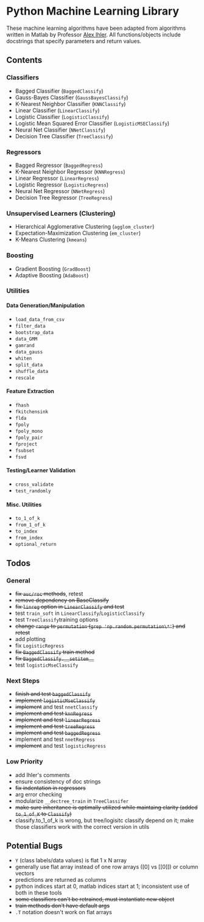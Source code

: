 # Python Machine Learning Library

These machine learning algorithms have been adapted from
algorithms written in Matlab by Professor [Alex Ihler](http://www.ics.uci.edu/~ihler/). 
All functions/objects include docstrings that specify parameters and return values.

## Contents

### Classifiers

- Bagged Classifier (`BaggedClassify`)
- Gauss-Bayes Classifier (`GaussBayesClassify`)
- K-Nearest Neighbor Classifier (`KNNClassify`)
- Linear Classifier (`LinearClassify`)
- Logistic Classifier (`LogisticClassify`)
- Logistic Mean Squared Error Classifier (`LogisticMSEClassify`)
- Neural Net Classifier (`NNetClassify`)
- Decision Tree Classifier (`TreeClassify`)

### Regressors

- Bagged Regressor (`BaggedRegress`)
- K-Nearest Neighbor Regressor (`KNNRegress`)
- Linear Regressor (`LinearRegress`)
- Logistic Regressor (`LogisticRegress`)
- Neural Net Regressor (`NNetRegress`)
- Decision Tree Regressor (`TreeRegress`)

### Unsupervised Learners (Clustering)

- Hierarchical Agglomerative Clustering (`agglom_cluster`)
- Expectation-Maximization Clustering (`em_cluster`)
- K-Means Clustering (`kmeans`)

### Boosting 

- Gradient Boosting (`GradBoost`)
- Adaptive Boosting (`AdaBoost`)

### Utilities

#### Data Generation/Manipulation 

- `load_data_from_csv`
- `filter_data`
- `bootstrap_data`
- `data_GMM`
- `gamrand`
- `data_gauss`
- `whiten`
- `split_data`
- `shuffle_data`
- `rescale`

#### Feature Extraction

- `fhash`
- `fkitchensink`
- `flda`
- `fpoly`
- `fpoly_mono`
- `fpoly_pair`
- `fproject`
- `fsubset`
- `fsvd`

#### Testing/Learner Validation

- `cross_validate`
- `test_randomly`

#### Misc. Utilities

- `to_1_of_k`
- `from_1_of_k`
- `to_index`
- `from_index`
- `optional_return`

## Todos

### General

* ~~fix `auc/roc` methods~~, retest
* ~~remove dependency on BaseClassify~~
* ~~fix `linreg` option in `LinearClassify` and test~~
* test `train_soft` in `LinearClassify`/`LogisticClassify`
* test `TreeClassify`training options 
* ~~change `range` to `permutation` (`grep 'np.random.permutation\*'`) and retest~~
* add plotting 
* fix `LogisticRegress`
* ~~fix `BaggedClassify` train method~~
* ~~fix `BaggedClassify.__setitem__`~~	
* test `logisticMseClassify`

### Next Steps

* ~~finish and test `baggedClassify`~~
* ~~implement `logisticMseClassify`~~
* ~~implement~~ and test `nnetClassify`
* ~~implement and test `knnRegress`~~
* ~~implement and test `linearRegress`~~
* ~~implement and test `treeRegress`~~
* ~~implement and test `baggedRegress`~~
* implement and test `nnetRegress`
* ~~implement~~ and test `logisticRegress`

### Low Priority

* add Ihler's comments 
* ensure consistency of doc strings
* ~~fix indentation in regressors~~
* arg error checking
* modularize `__dectree_train` in ```TreeClassifer```
* ~~make sure inheritance is optimally utilized while maintaing clarity (added `to_1_of_K` to `Classify`)~~
* classify.to_1_of_k is wrong, but tree/logisitc classify depend on it; make those
  classifiers work with the correct version in utils

## Potential Bugs

* `Y` (class labels/data values) is flat 1 x N array
* generally use flat array instead of one row arrays ([0] vs [[0]]) or column vectors
* predictions are returned as columns
* python indices start at 0, matlab indices start at 1; inconsistent use of both in these tools 
* ~~some classifiers can't be retrained, must instantiate new object~~
* ~~train methods don't have default args~~ 
* `.T` notation doesn't work on flat arrays

